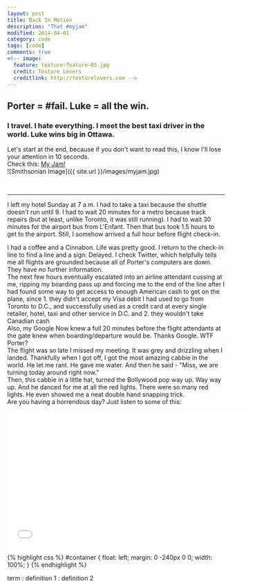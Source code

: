 ```yaml
---
layout: post
title: Back In Motion
description: "That #myjam"
modified: 2014-04-01
category: code
tags: [code]
comments: true
<!-- image:
  feature: texture-feature-05.jpg
  credit: Texture Lovers
  creditlink: http://texturelovers.com -->
---
```


## Porter = #fail. Luke = all the win.

### I travel. I hate everything. I meet the best taxi driver in the world. Luke wins big in Ottawa. 

Let's start at the end, because if you don't want to read this, I know I'll lose your attention in 10 seconds.
<br />
Check this: 
<a href="http://myjam.co" target="_blank">My Jam!</a>
<br />
![Smithsonian Image]({{ site.url }}/images/myjam.jpg)
<!--{: .image-pull-right}-->
<br />
<hr />
I left my hotel Sunday at 7 a.m. I had to take a taxi because the shuttle doesn't run until 9. I had to wait 20 minutes for a metro because track repairs (but at least, unlike Toronto, it was still running). I had to wait 30 minutes for the airport bus from L'Enfant. Then that bus took 1.5 hours to get to the airport. Still, I somehow arrived a full hour before flight check-in.

I had a coffee and a Cinnabon. Life was pretty good. I return to the check-in line to find a line and a sign: Delayed. I check Twitter, which helpfully tells me all flights are grounded because all of Porter's computers are down. They have no further information.
<br />
The next few hours eventually escalated into an airline attendant cussing at me, ripping my boarding pass up and forcing me to the end of the line after I had found some way to get access to enough American cash to get on the plane, since 1. they didn't accept my Visa debit I had used to go from Toronto to D.C., and successfully used as a credit card at every single retailer, hotel, taxi and other service in D.C. and 2. they wouldn't take Canadian cash
<br />
Also, my Google Now knew a full 20 minutes before the flight attendants at the gate knew when boarding/departure would be. Thanks Google. WTF Porter?
<br />
The flight was so late I missed my meeting. It was grey and drizzling when I landed. Thankfully when I got off, I got the most amazing cabbie in the world. He let me rant. He gave me water. And then he said - "Miss, we are turning today around right now."
<br />
Then, this cabbie in a little hat, turned the Bollywood pop way up. Way way up. And he danced for me at all the red lights. There were so many red lights. He even showed me a neat double hand snapping trick.
<br />
Are you having a horrendous day? Just listen to some of this:
<iframe width="560" height="315" src="//www.youtube.com/watch?v=TT0APvQfS-A" frameborder="0"> </iframe>


{% highlight css %}
#container {
  float: left;
  margin: 0 -240px 0 0;
  width: 100%;
}
{% endhighlight %}

term
: definition 1
: definition 2
